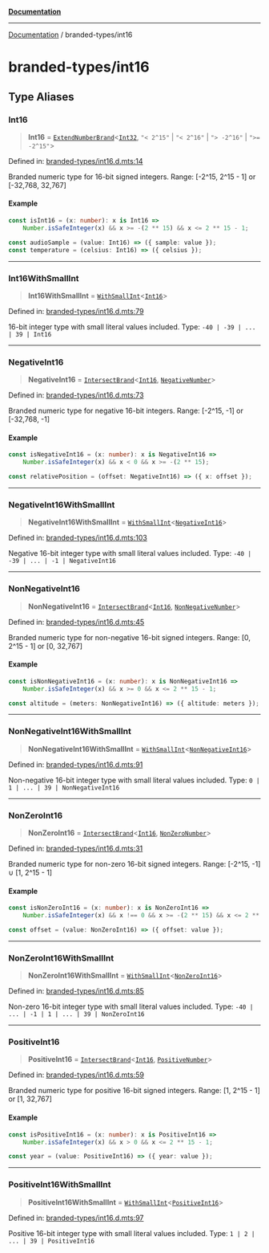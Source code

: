 [**Documentation**](../README.md)

---

[Documentation](../README.md) / branded-types/int16

# branded-types/int16

## Type Aliases

### Int16

> **Int16** = [`ExtendNumberBrand`](brand/namespaces/TSTypeForgeInternals/README.md#extendnumberbrand)\<[`Int32`](int32.md#int32), `"< 2^15"` \| `"< 2^16"` \| `"> -2^16"` \| `">= -2^15"`\>

Defined in: [branded-types/int16.d.mts:14](https://github.com/noshiro-pf/ts-type-forge/blob/main/src/branded-types/int16.d.mts#L14)

Branded numeric type for 16-bit signed integers.
Range: [-2^15, 2^15 - 1] or [-32,768, 32,767]

#### Example

```ts
const isInt16 = (x: number): x is Int16 =>
    Number.isSafeInteger(x) && x >= -(2 ** 15) && x <= 2 ** 15 - 1;

const audioSample = (value: Int16) => ({ sample: value });
const temperature = (celsius: Int16) => ({ celsius });
```

---

### Int16WithSmallInt

> **Int16WithSmallInt** = [`WithSmallInt`](small-int.md#withsmallint)\<[`Int16`](#int16)\>

Defined in: [branded-types/int16.d.mts:79](https://github.com/noshiro-pf/ts-type-forge/blob/main/src/branded-types/int16.d.mts#L79)

16-bit integer type with small literal values included.
Type: `-40 | -39 | ... | 39 | Int16`

---

### NegativeInt16

> **NegativeInt16** = [`IntersectBrand`](brand/README.md#intersectbrand)\<[`Int16`](#int16), [`NegativeNumber`](core.md#negativenumber)\>

Defined in: [branded-types/int16.d.mts:73](https://github.com/noshiro-pf/ts-type-forge/blob/main/src/branded-types/int16.d.mts#L73)

Branded numeric type for negative 16-bit integers.
Range: [-2^15, -1] or [-32,768, -1]

#### Example

```ts
const isNegativeInt16 = (x: number): x is NegativeInt16 =>
    Number.isSafeInteger(x) && x < 0 && x >= -(2 ** 15);

const relativePosition = (offset: NegativeInt16) => ({ x: offset });
```

---

### NegativeInt16WithSmallInt

> **NegativeInt16WithSmallInt** = [`WithSmallInt`](small-int.md#withsmallint)\<[`NegativeInt16`](#negativeint16)\>

Defined in: [branded-types/int16.d.mts:103](https://github.com/noshiro-pf/ts-type-forge/blob/main/src/branded-types/int16.d.mts#L103)

Negative 16-bit integer type with small literal values included.
Type: `-40 | -39 | ... | -1 | NegativeInt16`

---

### NonNegativeInt16

> **NonNegativeInt16** = [`IntersectBrand`](brand/README.md#intersectbrand)\<[`Int16`](#int16), [`NonNegativeNumber`](core.md#nonnegativenumber)\>

Defined in: [branded-types/int16.d.mts:45](https://github.com/noshiro-pf/ts-type-forge/blob/main/src/branded-types/int16.d.mts#L45)

Branded numeric type for non-negative 16-bit signed integers.
Range: [0, 2^15 - 1] or [0, 32,767]

#### Example

```ts
const isNonNegativeInt16 = (x: number): x is NonNegativeInt16 =>
    Number.isSafeInteger(x) && x >= 0 && x <= 2 ** 15 - 1;

const altitude = (meters: NonNegativeInt16) => ({ altitude: meters });
```

---

### NonNegativeInt16WithSmallInt

> **NonNegativeInt16WithSmallInt** = [`WithSmallInt`](small-int.md#withsmallint)\<[`NonNegativeInt16`](#nonnegativeint16)\>

Defined in: [branded-types/int16.d.mts:91](https://github.com/noshiro-pf/ts-type-forge/blob/main/src/branded-types/int16.d.mts#L91)

Non-negative 16-bit integer type with small literal values included.
Type: `0 | 1 | ... | 39 | NonNegativeInt16`

---

### NonZeroInt16

> **NonZeroInt16** = [`IntersectBrand`](brand/README.md#intersectbrand)\<[`Int16`](#int16), [`NonZeroNumber`](core.md#nonzeronumber)\>

Defined in: [branded-types/int16.d.mts:31](https://github.com/noshiro-pf/ts-type-forge/blob/main/src/branded-types/int16.d.mts#L31)

Branded numeric type for non-zero 16-bit signed integers.
Range: [-2^15, -1] ∪ [1, 2^15 - 1]

#### Example

```ts
const isNonZeroInt16 = (x: number): x is NonZeroInt16 =>
    Number.isSafeInteger(x) && x !== 0 && x >= -(2 ** 15) && x <= 2 ** 15 - 1;

const offset = (value: NonZeroInt16) => ({ offset: value });
```

---

### NonZeroInt16WithSmallInt

> **NonZeroInt16WithSmallInt** = [`WithSmallInt`](small-int.md#withsmallint)\<[`NonZeroInt16`](#nonzeroint16)\>

Defined in: [branded-types/int16.d.mts:85](https://github.com/noshiro-pf/ts-type-forge/blob/main/src/branded-types/int16.d.mts#L85)

Non-zero 16-bit integer type with small literal values included.
Type: `-40 | ... | -1 | 1 | ... | 39 | NonZeroInt16`

---

### PositiveInt16

> **PositiveInt16** = [`IntersectBrand`](brand/README.md#intersectbrand)\<[`Int16`](#int16), [`PositiveNumber`](core.md#positivenumber)\>

Defined in: [branded-types/int16.d.mts:59](https://github.com/noshiro-pf/ts-type-forge/blob/main/src/branded-types/int16.d.mts#L59)

Branded numeric type for positive 16-bit signed integers.
Range: [1, 2^15 - 1] or [1, 32,767]

#### Example

```ts
const isPositiveInt16 = (x: number): x is PositiveInt16 =>
    Number.isSafeInteger(x) && x > 0 && x <= 2 ** 15 - 1;

const year = (value: PositiveInt16) => ({ year: value });
```

---

### PositiveInt16WithSmallInt

> **PositiveInt16WithSmallInt** = [`WithSmallInt`](small-int.md#withsmallint)\<[`PositiveInt16`](#positiveint16)\>

Defined in: [branded-types/int16.d.mts:97](https://github.com/noshiro-pf/ts-type-forge/blob/main/src/branded-types/int16.d.mts#L97)

Positive 16-bit integer type with small literal values included.
Type: `1 | 2 | ... | 39 | PositiveInt16`
